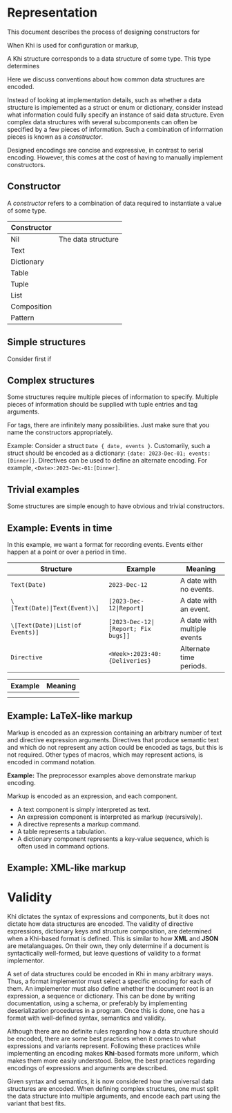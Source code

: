 # Representation

This document describes the process of designing constructors for 

When Khi is used for configuration or markup, 

A Khi structure corresponds to a data structure of some type. This type determines


Here we discuss conventions about how common data structures are encoded.

Instead of looking at implementation details, such as whether a data structure
is implemented as a struct or enum or dictionary, consider instead what information
could fully specify an instance of said data structure. Even complex data structures
with several subcomponents can often be specified by a few pieces of information.
Such a combination of information pieces is known as a *constructor*.

Designed encodings are concise and expressive, in contrast to serial encoding. However,
this comes at the cost of having to manually implement constructors.

## Constructor

A *constructor* refers to a combination of data required to instantiate a value of
some type.

| Constructor |                     |
|-------------|---------------------|
| Nil         | The data structure  |
| Text        |                     |
| Dictionary  |                     |
| Table       |                     |
| Tuple       |                     |
| List        |                     |
| Composition |                     |
| Pattern     |                     |

## Simple structures

Consider first if 

## Complex structures

Some structures require multiple pieces of information to specify. Multiple pieces
of information should be supplied with tuple entries and tag arguments.

For tags, there are infinitely many possibilities. Just make sure that you name the
constructors appropriately.

Example: Consider a struct `Date { date, events }`. Customarily, such a struct should
be encoded as a dictionary: `{date: 2023-Dec-01; events: [Dinner]}`. Directives can
be used to define an alternate encoding. For example, `<Date>:2023-Dec-01:[Dinner]`.

## Trivial examples

Some structures are simple enough to have obvious and trivial constructors.

## Example: Events in time

In this example, we want a format for recording events. Events either happen at a
point or over a period in time.

| Structure                        | Example                             | Meaning                     |
|----------------------------------|-------------------------------------|-----------------------------|
| `Text(Date)`                     | `2023-Dec-12`                       | A date with no events.      |
| `\[Text(Date)\|Text(Event)\]`    | `[2023-Dec-12\|Report]`             | A date with an event.       |
| `\[Text(Date)\|List(of Events)]` | `[2023-Dec-12\|[Report; Fix bugs]]` | A date with multiple events |
| `Directive`                      | `<Week>:2023:40:{Deliveries}`       | Alternate time periods.     |

| Example | Meaning |
|---------|---------|
| <Week>  |         |
|         |         |

## Example: LaTeX-like markup

Markup is encoded as an expression containing an arbitrary number of text and directive expression arguments.
Directives that produce semantic text and which do not represent any action could be encoded as tags, but this is not
required. Other types of macros, which may represent actions, is encoded in command notation.

**Example:** The preprocessor examples above demonstrate markup encoding.

Markup is encoded as an expression, and each component.

- A text component is simply interpreted as text.
- An expression component is interpreted as markup (recursively).
- A directive represents a markup command.
- A table represents a tabulation.
- A dictionary component represents a key-value sequence, which is often used
  in command options.

## Example: XML-like markup

# Validity

Khi dictates the syntax of expressions and components, but it does not dictate
how data structures are encoded. The validity of directive expressions, dictionary
keys and structure composition, are determined when a Khi-based format is defined.
This is similar to how **XML** and **JSON** are metalanguages. On their own, they
only determine if a document is syntactically well-formed, but leave questions of
validity to a format implementor.

A set of data structures could be encoded in Khi in many arbitrary ways. Thus,
a format implementor must select a specific encoding for each of them. An implementor
must also define whether the document root is an expression, a sequence or dictionary.
This can be done by writing documentation, using a schema, or preferably by implementing
deserialization procedures in a program. Once this is done, one has a format with
well-defined syntax, semantics and validity.

Although there are no definite rules regarding how a data structure should be encoded,
there are some best practices when it comes to what expressions and variants represent.
Following these practices while implementing an encoding makes **Khi**-based formats
more uniform, which makes them more easily understood. Below, the best practices regarding
encodings of expressions and arguments are described.

Given syntax and semantics, it is now considered how the universal data structures
are encoded. When defining complex structures, one must split the data structure into multiple
arguments, and encode each part using the variant that best fits.
